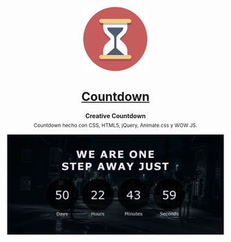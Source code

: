 <p align="center"><img src="https://raw.githubusercontent.com/TaynisRW/Creative-Countdown/main/img/favicon.png" alt="Logo" width="150" height="150" />
</p>
<h1 align="center"><a href="https://creative-countdown.netlify.app/" target="_blank">Countdown</a></h1>
<p align="center"><b>Creative Countdown</b></br>
<sub>Countdown hecho con CSS, HTML5, jQuery, Animate.css y WOW JS.</sub>
</p>

![Demo](https://raw.githubusercontent.com/TaynisRW/Creative-Countdown/main/img/DEMO.png "Demo")
